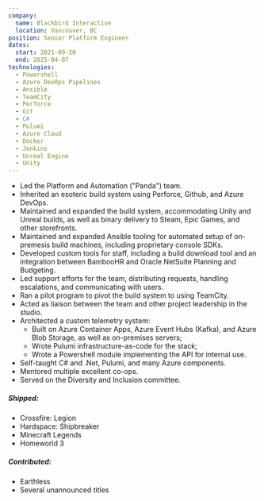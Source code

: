 ```yaml
---
company:
  name: Blackbird Interactive
  location: Vancouver, BC
position: Senior Platform Engineer
dates:
  start: 2021-09-20
  end: 2025-04-07
technologies:
  - Powershell
  - Azure DevOps Pipelines
  - Ansible
  - TeamCity
  - Perforce
  - Git
  - C#
  - Pulumi
  - Azure Cloud
  - Docker
  - Jenkins
  - Unreal Engine
  - Unity
---
```


* Led the Platform and Automation ("Panda") team.
* Inherited an esoteric build system using Perforce, Github, and Azure DevOps.
* Maintained and expanded the build system, accommodating Unity and Unreal builds, as well as binary delivery to Steam, Epic Games, and other storefronts.
* Maintained and expanded Ansible tooling for automated setup of on-premesis build machines, including proprietary console SDKs.
* Developed custom tools for staff, including a build download tool and an integration between BambooHR and Oracle NetSuite Planning and Budgeting.
* Led support efforts for the team, distributing requests, handling escalations, and communicating with users.
* Ran a pilot program to pivot the build system to using TeamCity.
* Acted as liaison between the team and other project leadership in the studio.
* Architected a custom telemetry system:
  * Built on Azure Container Apps, Azure Event Hubs (Kafka), and Azure Blob Storage, as well as on-premises servers;
  * Wrote Pulumi infrastructure-as-code for the stack;
  * Wrote a Powershell module implementing the API for internal use.
* Self-taught C# and .Net, Pulumi, and many Azure components.
* Mentored multiple excellent co-ops.
* Served on the Diversity and Inclusion committee.

##### Shipped:

* Crossfire: Legion
* Hardspace: Shipbreaker
* Minecraft Legends
* Homeworld 3

##### Contributed:

* Earthless
* Several unannounced titles
